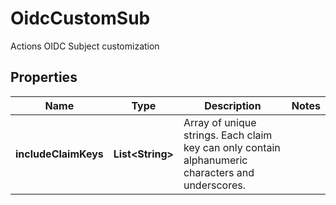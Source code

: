 

# OidcCustomSub

Actions OIDC Subject customization

## Properties

| Name | Type | Description | Notes |
|------------ | ------------- | ------------- | -------------|
|**includeClaimKeys** | **List&lt;String&gt;** | Array of unique strings. Each claim key can only contain alphanumeric characters and underscores. |  |



